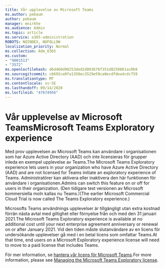 ```yaml
---
title: Vår upplevelse av Microsoft Teams
ms.author: pebaum
author: pebaum
manager: mnirkhe
ms.audience: Admin
ms.topic: article
ms.service: o365-administration
ROBOTS: NOINDEX, NOFOLLOW
localization_priority: Normal
ms.collection: Adm_O365
ms.custom:
- "9001513"
- "3572"
ms.openlocfilehash: d6d460d90253ded2d093676f351d8250861ac0b9
ms.sourcegitcommit: c6692ce0fa1358ec3529e59ca0ecdfdea4cdc759
ms.translationtype: MT
ms.contentlocale: sv-SE
ms.lasthandoff: 09/14/2020
ms.locfileid: "47674956"
---
```

# <a name="microsoft-teams-exploratory-experience"></a><span data-ttu-id="b8917-102">Vår upplevelse av Microsoft Teams</span><span class="sxs-lookup"><span data-stu-id="b8917-102">Microsoft Teams Exploratory experience</span></span>

<span data-ttu-id="b8917-103">Med prov upplevelsen av Microsoft Teams kan användare i organisationen som har Azure Active Directory (AAD) och inte licensieras för grupper inleda en exempel upplevelse av Teams.</span><span class="sxs-lookup"><span data-stu-id="b8917-103">The Microsoft Teams Exploratory experience lets users in your organization who have Azure Active Directory (AAD) and are not licensed for Teams initiate an exploratory experience of Teams.</span></span> <span data-ttu-id="b8917-104">Administratörer kan aktivera eller inaktivera den här funktionen för användare i organisationen.</span><span class="sxs-lookup"><span data-stu-id="b8917-104">Admins can switch this feature on or off for users in their organization.</span></span> <span data-ttu-id="b8917-105">(Den tidigare test versionen av Microsoft kommersiella moln kallas nu Teams.)</span><span class="sxs-lookup"><span data-stu-id="b8917-105">(The earlier Microsoft Commercial Cloud Trial is now called The Teams Exploratory experience.)</span></span>

<span data-ttu-id="b8917-106">Microsofts Teams användnings upplevelser är tillgängligt utan extra kostnad förrän nästa avtal med giltighet eller förnyelse från och med den 31 januari 2021.</span><span class="sxs-lookup"><span data-stu-id="b8917-106">The Microsoft Teams Exploratory experience is available at no additional cost until your next enterprise agreement anniversary or renewal on or after January 2021.</span></span> <span data-ttu-id="b8917-107">Vid den tiden måste slutanvändare av en licens för undersökande upplevelser gå med i en betal licens som omfattar Teams.</span><span class="sxs-lookup"><span data-stu-id="b8917-107">At that time, end users on a Microsoft Exploratory experience license will need to move to a paid license that includes Teams.</span></span>

<span data-ttu-id="b8917-108">För mer information, se [hantera vår licens för Microsoft Teams](https://docs.microsoft.com/microsoftteams/teams-exploratory/).</span><span class="sxs-lookup"><span data-stu-id="b8917-108">For more information, please see [Managing the Microsoft Teams Exploratory license](https://docs.microsoft.com/microsoftteams/teams-exploratory/).</span></span>
